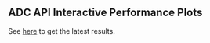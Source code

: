 ## ADC API Interactive Performance Plots

See [here](https://github.com/sfu-ireceptor/ADC-API-Plots/blob/master/ADC-API-Plots/README.md) to get the latest results. 


